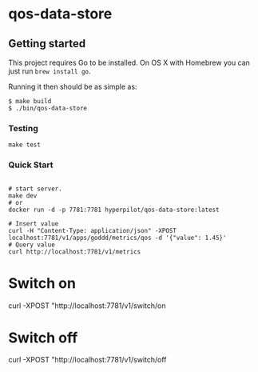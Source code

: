 # qos-data-store

## Getting started

This project requires Go to be installed. On OS X with Homebrew you can just run `brew install go`.

Running it then should be as simple as:

```console
$ make build
$ ./bin/qos-data-store
```

### Testing

``make test``

### Quick Start

```{shell}

# start server.
make dev
# or
docker run -d -p 7781:7781 hyperpilot/qos-data-store:latest

# Insert value
curl -H "Content-Type: application/json" -XPOST localhost:7781/v1/apps/goddd/metrics/qos -d '{"value": 1.45}'
# Query value
curl http://localhost:7781/v1/metrics
```
# Switch on
curl -XPOST "http://localhost:7781/v1/switch/on

# Switch off
curl -XPOST "http://localhost:7781/v1/switch/off
